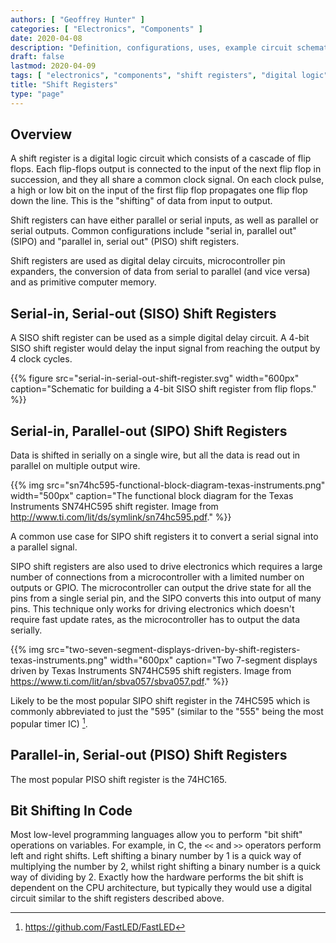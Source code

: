 ```yaml
---
authors: [ "Geoffrey Hunter" ]
categories: [ "Electronics", "Components" ]
date: 2020-04-08
description: "Definition, configurations, uses, example circuit schematics and more information about shift registers."
draft: false
lastmod: 2020-04-09
tags: [ "electronics", "components", "shift registers", "digital logic", "flip flops", "SISO", "SIPO", "PISO", "microcontrollers", "diagrams", "circuits", "bit shift", "C", "595" ]
title: "Shift Registers"
type: "page"
---
```


## Overview

A shift register is a digital logic circuit which consists of a cascade of flip flops. Each flip-flops output is connected to the input of the next flip flop in succession, and they all share a common clock signal. On each clock pulse, a high or low bit on the input of the first flip flop propagates one flip flop down the line. This is the "shifting" of data from input to output. 

Shift registers can have either parallel or serial inputs, as well as parallel or serial outputs. Common configurations include "serial in, parallel out" (SIPO) and "parallel in, serial out" (PISO) shift registers.

Shift registers are used as digital delay circuits, microcontroller pin expanders, the conversion of data from serial to parallel (and vice versa) and as primitive computer memory.


## Serial-in, Serial-out (SISO) Shift Registers

A SISO shift register can be used as a simple digital delay circuit. A 4-bit SISO shift register would delay the input signal from reaching the output by 4 clock cycles.

{{% figure src="serial-in-serial-out-shift-register.svg" width="600px" caption="Schematic for building a 4-bit SISO shift register from flip flops." %}}

## Serial-in, Parallel-out (SIPO) Shift Registers

Data is shifted in serially on a single wire, but all the data is read out in parallel on multiple output wire.

{{% img src="sn74hc595-functional-block-diagram-texas-instruments.png" width="500px" caption="The functional block diagram for the Texas Instruments SN74HC595 shift register. Image from http://www.ti.com/lit/ds/symlink/sn74hc595.pdf." %}}

A common use case for SIPO shift registers it to convert a serial signal into a parallel signal.

SIPO shift registers are also used to drive electronics which requires a large number of connections from a microcontroller with a limited number on outputs or GPIO. The microcontroller can output the drive state for all the pins from a single serial pin, and the SIPO converts this into output of many pins. This technique only works for driving electronics which doesn't require fast update rates, as the microcontroller has to output the data serially.

{{% img src="two-seven-segment-displays-driven-by-shift-registers-texas-instruments.png" width="600px" caption="Two 7-segment displays driven by Texas Instruments SN74HC595 shift registers. Image from https://www.ti.com/lit/an/sbva057/sbva057.pdf." %}}

Likely to be the most popular SIPO shift register in the 74HC595 which is commonly abbreviated to just the "595" (similar to the "555" being the most popular timer IC) [^fastled-github-page].

## Parallel-in, Serial-out (PISO) Shift Registers

The most popular PISO shift register is the 74HC165.

## Bit Shifting In Code

Most low-level programming languages allow you to perform "bit shift" operations on variables. For example, in C, the `<<` and `>>` operators perform left and right shifts. Left shifting a binary number by 1 is a quick way of multiplying the number by 2, whilst right shifting a binary number is a quick way of dividing by 2. Exactly how the hardware performs the bit shift is dependent on the CPU architecture, but typically they would use a digital circuit similar to the shift registers described above.

[^fastled-github-page]: https://github.com/FastLED/FastLED
